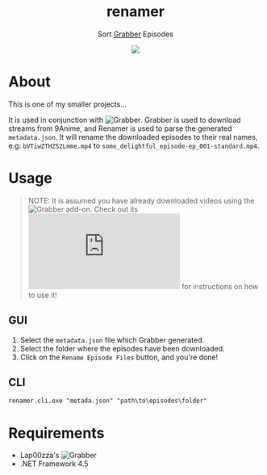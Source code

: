 <h1 align="center">renamer</h1>
<p align="center">Sort <a href="https://github.com/lap00zza/Grabber">Grabber</a> Episodes</p>
<p align="center"><img src="https://user-images.githubusercontent.com/10241434/27852936-a7597ad8-6193-11e7-802f-144bdc59173c.png"></p>

# About
This is one of my smaller projects...

It is used in conjunction with ![Grabber](https://github.com/lap00zza/Grabber).
Grabber is used to download streams from 9Anime, and Renamer is used to parse the generated `metadata.json`.
It will rename the downloaded episodes to their real names, e.g: `bVTiwZTHZS2Lmme.mp4` to `some_delightful_episode-ep_001-standard.mp4`.

# Usage
> NOTE: It is assumed you have already downloaded videos using the ![Grabber](https://github.com/lap00zza/Grabber) add-on.
Check out its ![README](https://github.com/lap00zza/Grabber/blob/master/README.md) for instructions on how to use it!

## GUI
1. Select the `metadata.json` file which Grabber generated.
2. Select the folder where the episodes have been downloaded.
3. Click on the `Rename Episode Files` button, and you're done!

## CLI
```
renamer.cli.exe "metada.json" "path\to\episodes\folder"
```

# Requirements
- Lap00zza's ![Grabber](https://github.com/lap00zza/Grabber)
- .NET Framework 4.5
